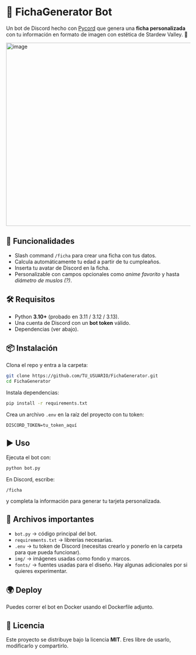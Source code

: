 # 📌 FichaGenerator Bot

Un bot de Discord hecho con [Pycord](https://docs.pycord.dev) que genera una **ficha personalizada** con tu información en formato de imagen con estética de Stardew Valley. 🎨

<img width="800" height="500" alt="image" src="https://github.com/user-attachments/assets/b5fafd74-de01-4168-9f29-7498f98f9a44" />


## 🚀 Funcionalidades

* Slash command `/ficha` para crear una ficha con tus datos.
* Calcula automáticamente tu edad a partir de tu cumpleaños.
* Inserta tu avatar de Discord en la ficha.
* Personalizable con campos opcionales como *anime favorito* y hasta *diámetro de muslos (?)*.

## 🛠️ Requisitos

* Python **3.10+** (probado en 3.11 / 3.12 / 3.13).
* Una cuenta de Discord con un **bot token** válido.
* Dependencias (ver abajo).

## 📦 Instalación

Clona el repo y entra a la carpeta:

```bash
git clone https://github.com/TU_USUARIO/FichaGenerator.git
cd FichaGenerator
```

Instala dependencias:

```bash
pip install -r requirements.txt
```

Crea un archivo `.env` en la raíz del proyecto con tu token:

```
DISCORD_TOKEN=tu_token_aquí
```

## ▶️ Uso

Ejecuta el bot con:

```bash
python bot.py
```

En Discord, escribe:

```
/ficha
```

y completa la información para generar tu tarjeta personalizada.

## 📁 Archivos importantes

* `bot.py` → código principal del bot.
* `requirements.txt` → librerías necesarias.
* `.env` → tu token de Discord (necesitas crearlo y ponerlo en la carpeta para que pueda funcionar).
* `img/` → imágenes usadas como fondo y marcos.
* `fonts/` → fuentes usadas para el diseño. Hay algunas adicionales por si quieres experimentar.

## 🌍 Deploy

Puedes correr el bot en Docker usando el Dockerfile adjunto.

## 📜 Licencia

Este proyecto se distribuye bajo la licencia **MIT**.
Eres libre de usarlo, modificarlo y compartirlo.

